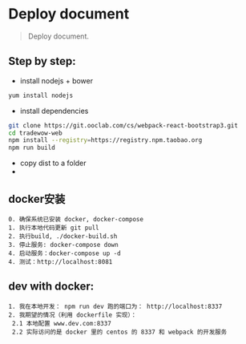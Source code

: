 # Deploy document
> Deploy document.


## Step by step:
+ install nodejs + bower
```bash
yum install nodejs 
```

+ install dependencies
```bash
git clone https://git.ooclab.com/cs/webpack-react-bootstrap3.git
cd tradewow-web
npm install --registry=https://registry.npm.taobao.org
npm run build
```

+ copy dist to a folder
+ 
## docker安装
```
0. 确保系统已安装 docker, docker-compose
1. 执行本地代码更新 git pull
2. 执行build, ./docker-build.sh
3. 停止服务: docker-compose down
4. 启动服务：docker-compose up -d 
4. 测试：http://localhost:8081

```



## dev with docker:
```
1. 我在本地开发： npm run dev 跑的端口为： http://localhost:8337
2. 我期望的情况（利用 dockerfile 实现）：
 2.1 本地配置 www.dev.com:8337
 2.2 实际访问的是 docker 里的 centos 的 8337 和 webpack 的开发服务
```